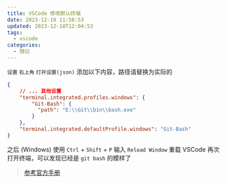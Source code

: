 ```yaml
---
title: VSCode 修改默认终端
date: 2023-12-18 11:58:53
updated: 2023-12-18T12:04:53
tags:
  - vscode
categories:
  - 随记
---
```

`设置` `右上角` `打开设置(json)`
添加以下内容，路径请替换为实际的
```json
{
	// ... 其他设置
	"terminal.integrated.profiles.windows": {
		"Git-Bash": {
		  "path": "E:\\Git\\bin\\bash.exe"
		}
	},
	"terminal.integrated.defaultProfile.windows": "Git-Bash"
}
```
之后 (Windows) 使用 `Ctrl` + `Shift` + `P` 输入 `Reload Window` 重载 VSCode 
再次打开终端，可以发现已经是 `git bash` 的模样了

>[参考官方手册](https://code.visualstudio.com/docs/terminal/profiles#_removing-builtin-profiles)